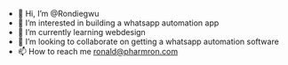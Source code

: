 - 👋 Hi, I’m @Rondiegwu
- 👀 I’m interested in building a whatsapp automation app
- 🌱 I’m currently learning webdesign
- 💞️ I’m looking to collaborate on getting a whatsapp automation software
- 📫 How to reach me ronald@pharmron.com

<!---
Rondiegwu/Rondiegwu is a ✨ special ✨ repository because its `README.md` (this file) appears on your GitHub profile.
You can click the Preview link to take a look at your changes.
--->
